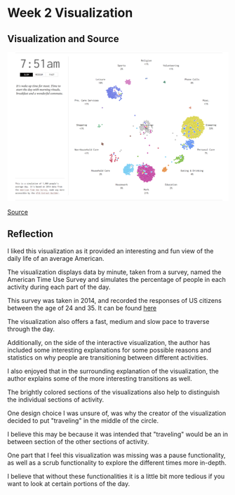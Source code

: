 # Week 2 Visualization

## Visualization and Source

![daily_routine](./files/visw2.png)

[Source](https://flowingdata.com/2015/12/15/a-day-in-the-life-of-americans/)

## Reflection

I liked this visualization as it provided an interesting and fun
view of the daily life of an average American.

The visualization displays data by minute, taken from a
survey, named the American Time Use Survey and simulates the
percentage of people in each activity during each part
of the day.

This survey was taken in 2014, and recorded the responses of US
citizens between the age of 24 and 35. It can be found [here](https://www.bls.gov/tus/)

The visualization also offers a fast, medium and slow pace to
traverse through the day.

Additionally, on the side of the interactive visualization, the
author has included some interesting explanations for some
possible reasons and statistics on why people are transitioning
between different activities.

I also enjoyed that in the surrounding explanation of the
visualization, the author explains some of the more interesting
transitions as well.

The brightly colored sections of the visualizations also help to
distinguish the individual sections of activity.

One design choice I was unsure of, was why the creator of the
visualization decided to put "traveling" in the middle of the
circle.

I believe this may be because it was intended that "traveling"
would be an in between section of the other sections of activity.

One part that I feel this visualization was missing was a pause
functionality, as well as a scrub functionality to explore
the different times more in-depth.

I believe that without these functionalities it is a little bit
more tedious if you want to look at certain portions of the day.
